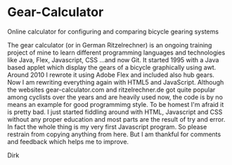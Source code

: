 # Gear-Calculator
Online calculator for configuring and comparing bicycle gearing systems

The gear calculator (or in German Ritzelrechner) is an ongoing training project of mine to learn different programming languages and technologies like Java, Flex, Javascript, CSS ...and now Git.
It started 1995 with a Java based applet which display the gears of a bicycle graphically using awt. Around 2010 I rewrote it using Adobe Flex and included also hub gears. Now I am rewriting everything again with HTML5 and JavaScript.
Although the websites gear-calculator.com and ritzelrechner.de got quite popular among cyclists over the years and are heavily used now, the code is by no means an example for good programmimg style. To be homest I'm afraid it is pretty bad. I just started fiddling around with HTML, Javascript and CSS without any proper education and most parts are the result of try and error. In fact the whole thing is my very first Javascript program.
So please restrain from copying anything from here. But I am thankful for comments and feedback which helps me to improve.  

Dirk
